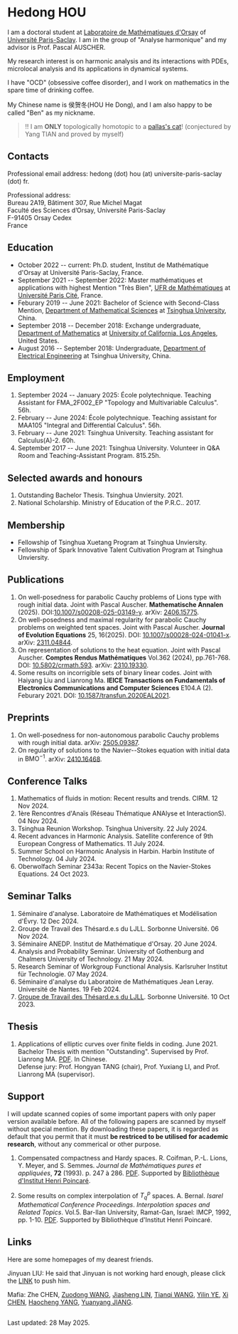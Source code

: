# Hedong HOU

I am a doctoral student at [Laboratoire de Mathématiques d'Orsay](https://www.imo.universite-paris-saclay.fr/en/) of [Université Paris-Saclay](https://www.universite-paris-saclay.fr). I am in the group of "Analyse harmonique" and my advisor is Prof. Pascal AUSCHER. 

My research interest is on harmonic analysis and its interactions with PDEs, microlocal analysis and its applications in dynamical systems.

I have "OCD" (obsessive coffee disorder), and I work on mathematics in the spare time of drinking coffee.

My Chinese name is 侯贺冬(HOU He Dong), and I am also happy to be called "Ben" as my nickname.

> ‼️ I am **ONLY** topologically homotopic to a [pallas's cat](https://en.wikipedia.org/wiki/Pallas%27s_cat)! (conjectured by Yang TIAN and proved by myself)

## Contacts

Professional email address: hedong (dot) hou (at) universite-paris-saclay (dot) fr.

Professional address:\
Bureau 2A19, Bâtiment 307, Rue Michel Magat\
Faculté des Sciences d’Orsay, Université Paris-Saclay\
F-91405 Orsay Cedex\
France

## Education

* October 2022 -- current: Ph.D. student, Institut de Mathématique d'Orsay at Université Paris-Saclay, France.
* September 2021 -- September 2022: Master mathématiques et applications with highest Mention "Très Bien", [UFR de Mathématiques](https://www.math.univ-paris-diderot.fr/) at [Université Paris Cité](https://u-paris.fr), France.
* Feburary 2019 -- June 2021: Bachelor of Science with Second-Class Mention, [Department of Mathematical Sciences](https://www.math.tsinghua.edu.cn/) at [Tsinghua University](https://www.tsinghua.edu.cn/), China.
* September 2018 -- December 2018: Exchange undergraduate, [Department of Mathematics](https://ww3.math.ucla.edu/) at [University of California, Los Angeles](https://www.ucla.edu/), United States.
* August 2016 -- September 2018: Undergraduate, [Department of Electrical Engineering](https://www.eea.tsinghua.edu.cn/) at Tsinghua University, China.

## Employment

1. September 2024 -- January 2025: École polytechnique. Teaching Assistant for FMA_2F002_EP "Topology and Multivariable Calculus". 56h.
1. February -- June 2024: École polytechnique. Teaching assistant for MAA105 "Integral and Differential Calculus". 56h.
1. February -- June 2021: Tsinghua University. Teaching assistant for Calculus(A)-2. 60h.
1. September 2017 -- June 2021: Tsinghua University. Volunteer in Q&A Room and Teaching-Assistant Program. 815.25h.

## Selected awards and honours

1. Outstanding Bachelor Thesis. Tsinghua Unviersity. 2021.
1. National Scholarship. Ministry of Education of the P.R.C.. 2017.

## Membership

* Fellowship of Tsinghua Xuetang Program at Tsinghua Unviersity.
* Fellowship of Spark Innovative Talent Cultivation Program at Tsinghua Unviersity.

## Publications

1. On well-posedness for parabolic Cauchy problems of Lions type with rough initial data. Joint with Pascal Auscher. **Mathematische Annalen** (2025). DOI:[10.1007/s00208-025-03149-y](https://doi.org/10.1007/s00208-025-03149-y). arXiv: [2406.15775](https://doi.org/10.48550/arXiv.2406.15775).
1. On well-posedness and maximal regularity for parabolic Cauchy problems on weighted tent spaces. Joint with Pascal Auscher. **Journal of Evolution Equations** 25, 16(2025). DOI: [10.1007/s00028-024-01041-x](https://doi.org/10.1007/s00028-024-01041-x). arXiv: [2311.04844](https://doi.org/10.48550/arXiv.2311.04844).
1. On representation of solutions to the heat equation. Joint with Pascal Auscher. **Comptes Rendus Mathématiques** Vol.362 (2024), pp.761-768. DOI: [10.5802/crmath.593](https://doi.org/10.5802/crmath.593). arXiv: [2310.19330](https://doi.org/10.48550/arXiv.2310.19330).
1. Some results on incorrigible sets of binary linear codes. Joint with Haiyang Liu and Lianrong Ma. **IEICE Transactions on Fundamentals of Electronics Communications and Computer Sciences** E104.A (2). Feburary 2021. DOI: [10.1587/transfun.2020EAL2021](http://dx.doi.org/10.1587/transfun.2020EAL2021). 

## Preprints

1. On well-posedness for non-autonomous parabolic Cauchy problems with rough initial data. arXiv: [2505.09387](https://arxiv.org/abs/2505.09387).
1. On regularity of solutions to the Navier--Stokes equation with initial data in $\mathrm{BMO}^{-1}$. arXiv: [2410.16468](https://doi.org/10.48550/arXiv.2410.16468).

## Conference Talks

1. Mathematics of fluids in motion: Recent results and trends. CIRM. 12 Nov 2024.
1. 1ère Rencontres d'Anaïs (Réseau Thématique ANAlyse et InteractionS). 04 Nov 2024.
1. Tsinghua Reunion Workshop. Tsinghua University. 22 July 2024.
1. Recent advances in Harmonic Analysis. Satellite conference of 9th European Congress of Mathematics. 11 July 2024.
1. Summer School on Harmonic Analysis in Harbin. Harbin Institute of Technology. 04 July 2024.
1. Oberwolfach Seminar 2343a: Recent Topics on the Navier-Stokes Equations. 24 Oct 2023.


## Seminar Talks

1. Séminaire d'analyse. Laboratoire de Mathématiques et Modélisation d'Évry. 12 Dec 2024.
1. Groupe de Travail des Thésard.e.s du LJLL. Sorbonne Université. 06 Nov 2024.
1. Séminaire ANEDP. Institut de Mathématique d'Orsay. 20 June 2024.
1. Analysis and Probability Seminar. University of Gothenburg and Chalmers University of Technology. 21 May 2024.
1. Research Seminar of Workgroup Functional Analysis. Karlsruher Institut für Technologie. 07 May 2024.
1. Séminaire d'analyse du Laboratoire de Mathématiques Jean Leray. Université de Nantes. 19 Feb 2024.
1. [Groupe de Travail des Thésard.e.s du LJLL](https://www.ljll.math.upmc.fr/gtt/index.php). Sorbonne Université. 10 Oct 2023.

 
## Thesis

1. Applications of elliptic curves over finite fields in coding. June 2021. Bachelor Thesis with mention "Outstanding". Supervised by Prof. Lianrong MA. <a href="pdfs/bachelor_thesis.pdf" target="_blank">PDF</a>. In Chinese.\
Defense jury: Prof. Hongyan TANG (chair), Prof. Yuxiang LI, and Prof. Lianrong MA (supervisor).

## Support

I will update scanned copies of some important papers with only paper version available before. All of the following papers are scanned by myself without special mention. By downloading these papers, it is regarded as default that you permit that it must **be restriced to be utilised for academic research**, without any commerical or other purpose. <!-- It is merely for the convenience of the mathematical scientific research and the community. -->

1. Compensated compactness and Hardy spaces. R. Coifman, P.-L. Lions, Y. Meyer, and S. Semmes. _Journal de Mathématiques pures et appliquées_, **72** (1993). p. 247 à 286. <a href="pdfs/CLMS_Compensated compactness and Hardy spaces.pdf" target="_blank">PDF</a>. Supported by [Bibliothèque d'Institut Henri Poincaré](http://www.ihp.fr/fr/bibliotheque).

1. Some results on complex interpolation of $T^p_q$ spaces. A. Bernal. _Isarel Mathematical Conference Proceedings_. _Interpolation spaces and Related Topics_. Vol.5. Bar-Ilan University, Ramat-Gan, Israel: IMCP, 1992, pp. 1-10. <a href="pdfs/Bernal1992_Complex interpolation.pdf" target="_blank">PDF</a>. Supported by Bibliothèque d'Institut Henri Poincaré.

<!-- ## Miscellaneous

1. Exposé: Introduction to real harmonic analysis, II: BMO and Hardy spaces. March 2022. <a href="pdfs/Ben_Introduction_to_Real_Harmonic_Analysis__II.pdf" target="_blank">PDF</a>.
1. Exposé: Introduction to real harmonic analysis, I: interpolation and Calderón-Zygmund theory. January 2022. <a href="pdfs/Ben_Introduction_to_Real_Harmonic_Analysis__I__Interpolation_and_Calderon_Zygmund_theory.pdf" target="_blank">PDF</a>.
1. Exposé: An introduction to the dynamics on the circle. December 2021. <a href="pdfs/Ben_An_Introduction_to_the_Dynamics_on_the_Circle.pdf" target="_blank">PDF</a>.
1. Exposé: Historical notes on Navier-Stokes equations, I: basic settings and local well-posedness theory. November 2021. <a href="pdfs/Ben_Historical_Notes_on_Navier_Stokes_Equations.pdf" target="_blank">PDF</a>. -->

## Links

Here are some homepages of my dearest friends.

Jinyuan LIU: He said that Jinyuan is not working hard enough, please click the [LINK](https://liu-jinyuan.github.io/) to push him.

Mafia: Zhe CHEN, [Zuodong WANG](https://wangzuodong1997.github.io/), [Jiasheng LIN](https://daviddfforest.wordpress.com), [Tianqi WANG](https://sites.google.com/view/tianqiwang-math), [Yilin YE](https://yiliny.github.io/yiliny/yiye.html), [Xi CHEN](https://sites.google.com/view/xi-chens-webpage/home), [Haocheng YANG](https://hcyang-math.github.io/index.html), [Yuanyang JIANG](https://sites.google.com/view/yuanyang-jiang/links).

##

Last updated: 28 May 2025.
